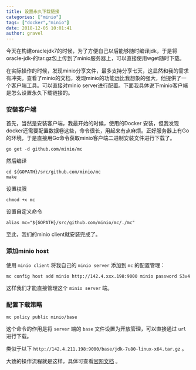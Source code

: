 ```yaml
---
title: 设置永久下载链接
categories: ["minio"]
tags: ["docker","minio"]
date: 2018-12-05 10:01:41 
author: gravel
---
```


今天在构建oraclejdk7的时候，为了方便自己以后能够随时编译jdk，于是将oracle-jdk-的tar.gz包上传到了minio服务器上，可以直接使用wget随时下载。

<!--more-->

在实际操作的时候，发现minio分享文件，最多支持分享七天，这显然和我的需求有冲突。查看了minio的文档，发现minio的功能远比我想象的强大，他提供了一个客户端工具。可以直接对minio server进行配置。下面我具体说下minio客户端是怎么设置永久下载链接的。

### 安装客户端

首先，当然是安装客户端，我最开始的时候，使用的Docker 安装，但我发现docker还需要配置数据卷这些，命令很长，用起来有点麻烦。正好服务器上有Go的环境，于是直接用Go命令获取minio客户端二进制安装文件进行下载了。

```
go get -d github.com/minio/mc
```

然后编译

```
cd ${GOPATH}/src/github.com/minio/mc
make
```

设置权限

```
chmod +x mc
```

设置自定义命令

```
alias mc="${GOPATH}/src/github.com/minio/mc/./mc"
```

至此，我们的minio client就安装完成了。

### 添加minio host

使用 `minio client` 将我自己的 `minio server` 添加到 `mc` 的配置管理：

```
mc config host add minio http://142.4.xxx.198:9000 minio password S3v4
```

这样我们才能直接管理这个 `minio server` 端。

### 配置下载策略

```
mc policy public minio/base
```

这个命令的作用是将 `server` 端的 `base` 文件设置为开放管理，可以直接通过 `url` 进行下载。

类似于以下 `http://142.4.211.198:9000/base/jdk-7u80-linux-x64.tar.gz` 。

大致的操作流程就是这样，具体可查看[官网文档](https://docs.minio.io/cn/minio-client-complete-guide.html#config) 。